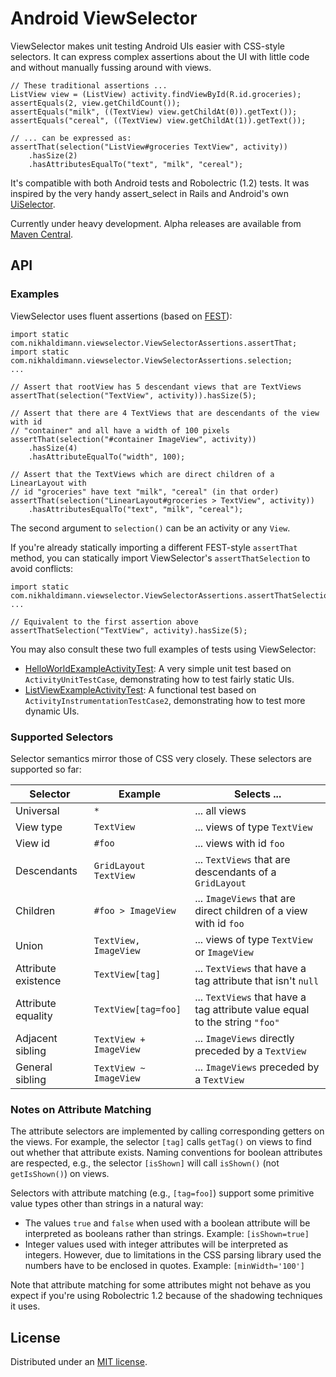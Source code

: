 Android ViewSelector
====================

ViewSelector makes unit testing Android UIs easier with CSS-style selectors. It
can express complex assertions about the UI with little code and without manually
fussing around with views.

    // These traditional assertions ...
    ListView view = (ListView) activity.findViewById(R.id.groceries);
    assertEquals(2, view.getChildCount());
    assertEquals("milk", ((TextView) view.getChildAt(0)).getText());
    assertEquals("cereal", ((TextView) view.getChildAt(1)).getText());

    // ... can be expressed as:
    assertThat(selection("ListView#groceries TextView", activity))
        .hasSize(2)
        .hasAttributesEqualTo("text", "milk", "cereal");

It's compatible with both Android tests and Robolectric (1.2) tests. It was inspired
by the very handy assert_select in Rails and Android's own
[UiSelector](http://developer.android.com/tools/help/uiautomator/UiSelector.html).

Currently under heavy development. Alpha releases are available from
[Maven Central](http://search.maven.org/#search%7Cgav%7C1%7Cg%3A%22com.nikhaldimann%22%20AND%20a%3A%22android-view-selector%22).


## API

### Examples

ViewSelector uses fluent assertions (based on [FEST](http://fest.easytesting.org/)):

    import static com.nikhaldimann.viewselector.ViewSelectorAssertions.assertThat;
    import static com.nikhaldimann.viewselector.ViewSelectorAssertions.selection;
    ...

    // Assert that rootView has 5 descendant views that are TextViews
    assertThat(selection("TextView", activity)).hasSize(5);

    // Assert that there are 4 TextViews that are descendants of the view with id
    // "container" and all have a width of 100 pixels
    assertThat(selection("#container ImageView", activity))
        .hasSize(4)
        .hasAttributeEqualTo("width", 100);

    // Assert that the TextViews which are direct children of a LinearLayout with
    // id "groceries" have text "milk", "cereal" (in that order)
    assertThat(selection("LinearLayout#groceries > TextView", activity))
        .hasAttributesEqualTo("text", "milk", "cereal");

The second argument to `selection()` can be an activity or any `View`.

If you're already statically importing a different FEST-style `assertThat` method, you can
statically import ViewSelector's `assertThatSelection` to avoid conflicts:

    import static com.nikhaldimann.viewselector.ViewSelectorAssertions.assertThatSelection;
    ...

    // Equivalent to the first assertion above
    assertThatSelection("TextView", activity).hasSize(5);

You may also consult these two full examples of tests using ViewSelector:

  * [HelloWorldExampleActivityTest](https://github.com/nikhaldi/android-view-selector/blob/master/src/android-test/src/com/nikhaldimann/viewselector/android/activities/HelloWorldExampleActivityTest.java):
    A very simple unit test based on `ActivityUnitTestCase`, demonstrating how to test
    fairly static UIs.
  * [ListViewExampleActivityTest](https://github.com/nikhaldi/android-view-selector/blob/master/src/android-test/src/com/nikhaldimann/viewselector/android/activities/ListViewExampleActivityTest.java):
    A functional test based on `ActivityInstrumentationTestCase2`, demonstrating how to
    test more dynamic UIs.


### Supported Selectors

Selector semantics mirror those of CSS very closely. These selectors are supported so far:

 Selector            | Example               | Selects ...
---------------------|-----------------------|--------------
 Universal           | `*`                   | ... all views
 View type           | `TextView`            | ... views of type `TextView`
 View id             | `#foo`                | ... views with id `foo`
 Descendants         | `GridLayout TextView` | ... `TextViews` that are descendants of a `GridLayout`
 Children            | `#foo > ImageView`    | ... `ImageViews` that are direct children of a view with id `foo`
 Union               | `TextView, ImageView` | ... views of type `TextView` or `ImageView`
 Attribute existence | `TextView[tag]`       | ... `TextViews` that have a tag attribute that isn't `null`
 Attribute equality  | `TextView[tag=foo]`   | ... `TextViews` that have a tag attribute value equal to the string `"foo"`
 Adjacent sibling    | `TextView + ImageView`| ... `ImageViews` directly preceded by a `TextView`
 General sibling     | `TextView ~ ImageView`| ... `ImageViews` preceded by a `TextView`


### Notes on Attribute Matching

The attribute selectors are implemented by calling corresponding getters on the views.
For example, the selector `[tag]` calls `getTag()` on views to find out whether that
attribute exists. Naming conventions for boolean attributes are respected, e.g.,
the selector `[isShown]` will call `isShown()` (not `getIsShown()`) on views.

Selectors with attribute matching (e.g., `[tag=foo]`) support some primitive
value types other than strings in a natural way:

  * The values `true` and `false` when used with a boolean attribute will be
    interpreted as booleans rather than strings. Example: `[isShown=true]`
  * Integer values used with integer attributes will be interpreted as integers.
    However, due to limitations in the CSS parsing library used the numbers
    have to be enclosed in quotes. Example: `[minWidth='100']`

Note that attribute matching for some attributes might not behave as you expect if
you're using Robolectric 1.2 because of the shadowing techniques it uses.


## License

Distributed under an [MIT license](https://github.com/nikhaldi/android-view-selector/blob/master/LICENSE.md).

